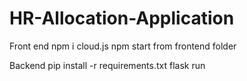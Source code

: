 # HR-Allocation-Application
Front end
npm i cloud.js
npm start from frontend folder



Backend
pip install -r requirements.txt
flask run